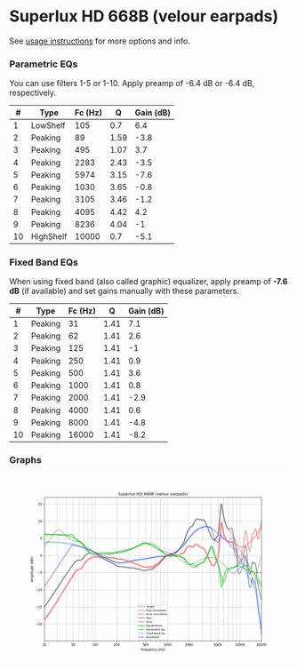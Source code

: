 # Superlux HD 668B (velour earpads)
See [usage instructions](https://github.com/jaakkopasanen/AutoEq#usage) for more options and info.

### Parametric EQs
You can use filters 1-5 or 1-10. Apply preamp of -6.4 dB or -6.4 dB, respectively.

|   # | Type      |   Fc (Hz) |    Q |   Gain (dB) |
|-----|-----------|-----------|------|-------------|
|   1 | LowShelf  |       105 | 0.7  |         6.4 |
|   2 | Peaking   |        89 | 1.59 |        -3.8 |
|   3 | Peaking   |       495 | 1.07 |         3.7 |
|   4 | Peaking   |      2283 | 2.43 |        -3.5 |
|   5 | Peaking   |      5974 | 3.15 |        -7.6 |
|   6 | Peaking   |      1030 | 3.65 |        -0.8 |
|   7 | Peaking   |      3105 | 3.46 |        -1.2 |
|   8 | Peaking   |      4095 | 4.42 |         4.2 |
|   9 | Peaking   |      8236 | 4.04 |        -1   |
|  10 | HighShelf |     10000 | 0.7  |        -5.1 |

### Fixed Band EQs
When using fixed band (also called graphic) equalizer, apply preamp of **-7.6 dB** (if available) and set gains manually with these parameters.

|   # | Type    |   Fc (Hz) |    Q |   Gain (dB) |
|-----|---------|-----------|------|-------------|
|   1 | Peaking |        31 | 1.41 |         7.1 |
|   2 | Peaking |        62 | 1.41 |         2.6 |
|   3 | Peaking |       125 | 1.41 |        -1   |
|   4 | Peaking |       250 | 1.41 |         0.9 |
|   5 | Peaking |       500 | 1.41 |         3.6 |
|   6 | Peaking |      1000 | 1.41 |         0.8 |
|   7 | Peaking |      2000 | 1.41 |        -2.9 |
|   8 | Peaking |      4000 | 1.41 |         0.6 |
|   9 | Peaking |      8000 | 1.41 |        -4.8 |
|  10 | Peaking |     16000 | 1.41 |        -8.2 |

### Graphs
![](./Superlux%20HD%20668B%20(velour%20earpads).png)
